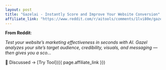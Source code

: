 ```yaml
---
layout: post
title: "Gazelai - Instantly Score and Improve Your Website Conversion"
affiliate_link: "https://www.reddit.com/r/aitools/comments/1lvi80e/gazelai_instantly_score_and_improve_your_website/?ref=autoverse&utm_source=autoverse"
---
```


**From Reddit**:  
*<!-- SC_OFF --><div class='md'><p>Test your website’s marketing effectiveness in seconds with AI. Gazel analyzes your site’s target audience, credibility, visuals, and messaging — then gives you a sco...*

💬 Discussed → [Try Tool]({{ page.affiliate_link }})  

